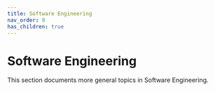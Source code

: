 ```yaml
---
title: Software Engineering
nav_order: 9
has_children: true
---
```


# Software Engineering

This section documents more general topics in Software Engineering.